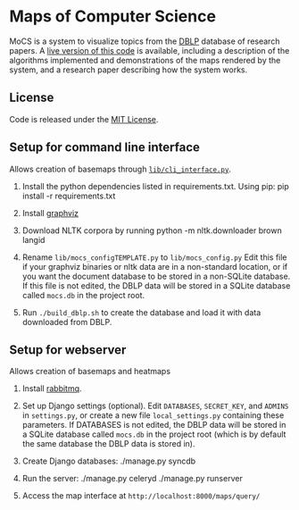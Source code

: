 # Maps of Computer Science
MoCS is a system to visualize topics from the [DBLP](http://dblp.uni-trier.de/) database of research papers. A [live version of this code](http://mocs.cs.arizona.edu) is available, including a description of the algorithms implemented and demonstrations of the maps rendered by the system, and a research paper describing how the system works.

## License
Code is released under the [MIT License](MIT-LICENSE.txt).

## Setup for command line interface
Allows creation of basemaps through [`lib/cli_interface.py`](lib/cli_interface.py).

1. Install the python dependencies listed in requirements.txt. Using pip:
    pip install -r requirements.txt

2. Install [graphviz](http://graphviz.org/Download..php)

3. Download NLTK corpora by running
    python -m nltk.downloader brown langid

4. Rename `lib/mocs_configTEMPLATE.py` to `lib/mocs_config.py`
Edit this file if your graphviz binaries or nltk data are in a non-standard location, or if you want the document database to be stored in a non-SQLite database. If this file is not edited, the DBLP data will be stored in a SQLite database called `mocs.db` in the project root.

5. Run `./build_dblp.sh` to create the database and load it with data downloaded from DBLP.

## Setup for webserver
Allows creation of basemaps and heatmaps

1. Install [rabbitmq](http://www.rabbitmq.com/download.html).

2. Set up Django settings (optional).
Edit `DATABASES`, `SECRET_KEY`, and `ADMINS` in `settings.py`, or create a new file
`local_settings.py` containing these parameters.
If DATABASES is not edited, the DBLP data will be stored in a SQLite database called `mocs.db` in the project root (which is by default the same database the DBLP data is stored in).

3. Create Django databases:
    ./manage.py syncdb

4. Run the server:
    ./manage.py celeryd
    ./manage.py runserver

5. Access the map interface at `http://localhost:8000/maps/query/`
